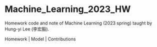 # Machine_Learning_2023_HW
Homework code and note of Machine Learning (2023 spring) taught by Hung-yi Lee (李宏毅).


Homework | Model | Contributions
